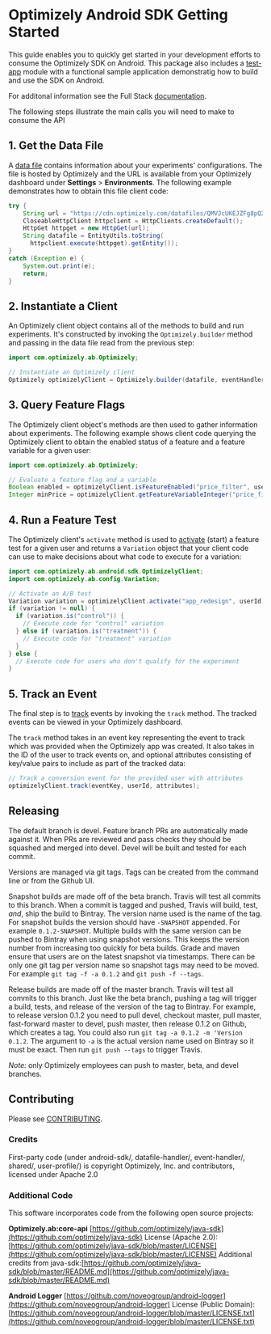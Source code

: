 # Optimizely Android SDK Getting Started

This guide enables you to quickly get started in your development efforts to consume the Optimizely SDK on Android. This package also includes a [test-app](https://github.com/optimizely/android-sdk/tree/master/test-app) module with a functional sample application demonstratig how to build and use the SDK on Android.

For additonal information see the Full Stack [documentation](https://docs.developers.optimizely.com/full-stack/docs).

The following steps illustrate the main calls you will need to make to consume the API

## 1. Get the Data File
A [data file](https://docs.developers.optimizely.com/full-stack/docs/get-the-datafile) contains information about your experiments' configurations. The file is hosted by Optimizely and the URL is available from your Optimizely dashboard under **Settings** > **Environments**. The following example demonstrates how to obtain this file client code:

```java
try {
    String url = "https://cdn.optimizely.com/datafiles/QMVJcUKEJZFg8pQ2jhAybK.json";
    CloseableHttpClient httpclient = HttpClients.createDefault();
    HttpGet httpget = new HttpGet(url); 
    String datafile = EntityUtils.toString(
      httpclient.execute(httpget).getEntity());
}
catch (Exception e) {
    System.out.print(e);
    return;
}
```

## 2. Instantiate a Client
An Optimizely client object contains all of the methods to build and run experiments. It's constructed by invoking the `Optimizely.builder` method and passing in the data file read from the previous step:
```java
import com.optimizely.ab.Optimizely;

// Instantiate an Optimizely client
Optimizely optimizelyClient = Optimizely.builder(datafile, eventHandler).build();
```

## 3. Query Feature Flags
The Optimizely client object's methods are then used to gather information about experiments. The following example shows client code querying the Optimizely client to obtain the enabled status of a feature and a feature variable for a given user:
```java
import com.optimizely.ab.Optimizely;

// Evaluate a feature flag and a variable
Boolean enabled = optimizelyClient.isFeatureEnabled("price_filter", userId);
Integer minPrice = optimizelyClient.getFeatureVariableInteger("price_filter", "min_price", userId);
```

## 4. Run a Feature Test
The Optimizely client's `activate` method is used to [activate](https://docs.developers.optimizely.com/full-stack/docs/activate) (start) a feature test for a given user and returns a `Variation` object that your client code can use to make decisions about what code to execute for a variation:
```java
import com.optimizely.ab.android.sdk.OptimizelyClient;
import com.optimizely.ab.config.Variation;

// Activate an A/B test
Variation variation = optimizelyClient.activate("app_redesign", userId);
if (variation != null) {
  if (variation.is("control")) {
    // Execute code for "control" variation
  } else if (variation.is("treatment")) {
    // Execute code for "treatment" variation
  }
} else {
  // Execute code for users who don't qualify for the experiment
}
```

## 5. Track an Event
The final step is to [track](https://docs.developers.optimizely.com/full-stack/docs/track) events by invoking the `track` method. The tracked events can be viewed in your Optimizely dashboard. 

The `track` method takes in an event key representing the event to track which was provided when the Optimizely app was created. It also takes in the ID of the user to track events on, and optional attributes consisting of key/value pairs to include as part of the tracked data:
```java
// Track a conversion event for the provided user with attributes
optimizelyClient.track(eventKey, userId, attributes);
```

## Releasing
The default branch is devel.  Feature branch PRs are automatically made against it. When PRs are reviewed and pass checks they should be squashed and merged into devel.  Devel will be built and tested for each commit.

Versions are managed via git tags.  Tags can be created from the command line or from the Github UI.

Snapshot builds are made off of the beta branch.  Travis will test all commits to this branch.  When a commit is tagged and pushed, Travis will build, test, *and*, ship the build to Bintray.  The version name used
is the name of the tag.  For snapshot builds the version should have `-SNAPSHOT` appended.  For example `0.1.2-SNAPSHOT`.  Multiple builds with the same version can be pushed to Bintray when using snapshot versions.
This keeps the version number from increasing too quickly for beta builds.  Grade and maven ensure that users are on the latest snapshot via timestamps.
There can be only one git tag per version name so snapshot tags may need to be moved.  For example `git tag -f -a 0.1.2` and `git push -f --tags`.  

Release builds are made off of the master branch.  Travis will test all commits to this branch.  Just like the beta branch, pushing a tag will trigger a build, tests, and release of the version of the tag to Bintray.
For example, to release version 0.1.2 you need to pull devel, checkout master, pull master, fast-forward master to devel, push master, then release 0.1.2 on Github, which creates a tag.  You could also run 
`git tag -a 0.1.2 -m 'Version 0.1.2`.  The argument to `-a` is the actual version name used on Bintray so it must be exact.  Then run `git push --tags` to trigger Travis.

*Note:* only Optimizely employees can push to master, beta, and devel branches.

## Contributing
Please see [CONTRIBUTING](CONTRIBUTING.md).

### Credits

First-party code (under android-sdk/, datafile-handler/, event-handler/, shared/, user-profile/) is copyright Optimizely, Inc. and contributors, licensed under Apache 2.0

### Additional Code
This software incorporates code from the following open source projects:

**Optimizely.ab:core-api** [https://github.com/optimizely/java-sdk](https://github.com/optimizely/java-sdk)
License (Apache 2.0): [https://github.com/optimizely/java-sdk/blob/master/LICENSE](https://github.com/optimizely/java-sdk/blob/master/LICENSE)
Additional credits from java-sdk:[https://github.com/optimizely/java-sdk/blob/master/README.md](https://github.com/optimizely/java-sdk/blob/master/README.md)

**Android Logger** [https://github.com/noveogroup/android-logger](https://github.com/noveogroup/android-logger)
License (Public Domain): [https://github.com/noveogroup/android-logger/blob/master/LICENSE.txt](https://github.com/noveogroup/android-logger/blob/master/LICENSE.txt)


